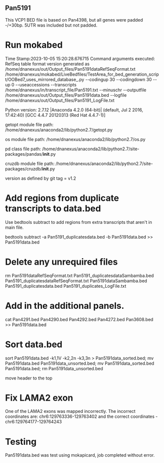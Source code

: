 ## Pan5191
This VCP1 BED file is based on Pan4398, but all genes were padded -/+30bp. 5UTR was included but not padded.

# Run mokabed
Time Stamp:2023-10-05 15:20:28.676715
Command arguments executed:
RefSeq table format version generated as /home/dnanexus/out/Output_files/Pan5191dataRefSeqFormat.txt
/home/dnanexus/mokabed/LiveBedfiles/TestArea_for_bed_generation_script/OOBed7_uses_mirrored_database_.py --codingup 30 --codingdown 30 --up 0 --useaccessions --transcripts /home/dnanexus/in/transcript_file/Pan5191.txt --minuschr --outputfile /home/dnanexus/out/Output_files/Pan5191data.bed --logfile /home/dnanexus/out/Output_files/Pan5191_LogFile.txt 

 Python version: 2.7.12 |Anaconda 4.2.0 (64-bit)| (default, Jul  2 2016, 17:42:40) 
[GCC 4.4.7 20120313 (Red Hat 4.4.7-1)]

 getopt module file path: /home/dnanexus/anaconda2/lib/python2.7/getopt.py

 os module file path: /home/dnanexus/anaconda2/lib/python2.7/os.py

 pd class file path: /home/dnanexus/anaconda2/lib/python2.7/site-packages/pandas/__init__.py

 cruzdb module file path: /home/dnanexus/anaconda2/lib/python2.7/site-packages/cruzdb/__init__.py

version as defined by git tag = v1.2

# Add regions from duplicate transcripts to data.bed
Use bedtools subtract to add regions from extra transcripts that aren't in main file.

bedtools subtract -a Pan5191_duplicatesdata.bed -b Pan5191data.bed >> Pan5191data.bed

# Delete any unrequired files
rm Pan5191dataRefSeqFormat.txt Pan5191_duplicatesdataSambamba.bed Pan5191_duplicatesdataRefSeqFormat.txt Pan5191dataSambamba.bed Pan5191_duplicatesdata.bed Pan5191_duplicates_LogFile.txt

# Add in the additional panels.
cat Pan4291.bed Pan4290.bed Pan4292.bed Pan4272.bed Pan3608.bed >> Pan5191data.bed

# Sort data.bed
sort Pan5191data.bed -k1,1V -k2,2n -k3,3n > Pan5191data_sorted.bed; mv Pan5191data.bed Pan5191data_unsorted.bed; mv Pan5191data_sorted.bed Pan5191data.bed; rm Pan5191data_unsorted.bed

move header to the top

# Fix LAMA2 exon
One of the LAMA2 exons was mapped incorrectly. The incorrect coordinates are: chr6:129763336-129763402 and the correct coordinates - chr6:129764177-129764243

# Testing
Pan5191data.bed was test using mokapicard, job completed without error.

